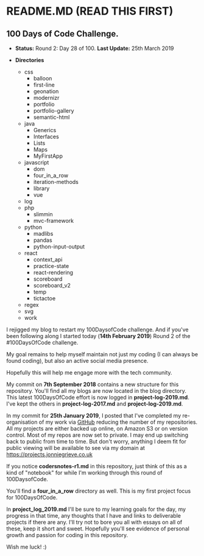 # README.MD (READ THIS FIRST)

## 100 Days of Code Challenge.

+ **Status:** Round 2: Day 28 of 100. **Last Update:** 25th March 2019

+ **Directories**
    + css 
      + balloon
      + first-line
      + geonation
      + modernizr
      + portfolio
      + portfolio-gallery
      + semantic-html
    + java
      + Generics
      + Interfaces
      + Lists
      + Maps
      + MyFirstApp
    + javascript
      + dom
      + four_in_a_row
      + iteration-methods
      + library
      + vue
    + log
    + php
      + slimmin
      + mvc-framework
    + python
      + madlibs
      + pandas
      + python-input-output
    + react
      + context_api
      + practice-state
      + react-rendering  
      + scoreboard
      + scoreboard_v2
      + temp
      + tictactoe
    + regex
    + svg
    + work

I rejigged my blog to restart my 100DaysofCode challenge. And if you've been following along I started today (**14th February 2019**) Round 2 of the #100DaysOfCode challenge.  

My goal remains to help myself maintain not just my coding (I can always be found coding), but also an active social media presence.

Hopefully this will help me engage more with the tech community.

My commit on **7th September 2018** contains a new structure for this repository.  You'll find all my blogs are now located in the blog directory.  This latest 100DaysOfCode effort is now logged in **project-log-2019.md**.  I've kept the others in **project-log-2017.md** and **project-log-2019.md**.

In my commit for **25th January 2019**, I posted that I've completed my re-organisation of my work via [GitHub](https://github.com/jg-digital-media) reducing the number of my repositories.  All my projects are either backed up online, on Amazon S3 or on version control.  Most of my repos are now set to private.  I may end up switching back to public from time to time. But don't worry, anything I deem fit for public viewing will be available to see via my domain at https://projects.jonniegrieve.co.uk

If you notice **codersnotes-r1.md** in this repository, just think of this as a kind of "notebook" for while I'm working through this round of 100DaysofCode.

You'll find a **four_in_a_row** directory as well. This is my first project focus for 100DaysOfCode.

In **project_log_2019.md** I'll be sure to my learning goals for the day, my progress in that time, any thoughts that I have and links to deliverable projects if there are any.  I'll try not to bore you all with essays on all of these, keep it short and sweet. Hopefully you'll see evidence of personal growth and passion for coding in this repository.

Wish me luck!  :)